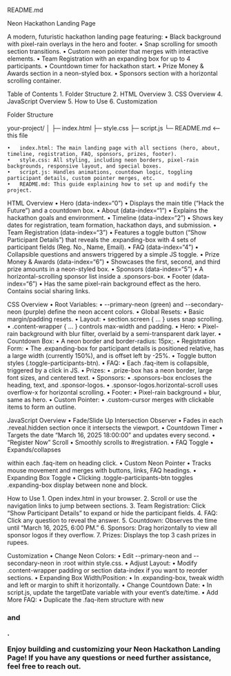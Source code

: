 README.md

Neon Hackathon Landing Page

A modern, futuristic hackathon landing page featuring:
	•	Black background with pixel-rain overlays in the hero and footer.
	•	Snap scrolling for smooth section transitions.
	•	Custom neon pointer that merges with interactive elements.
	•	Team Registration with an expanding box for up to 4 participants.
	•	Countdown timer for hackathon start.
	•	Prize Money & Awards section in a neon-styled box.
	•	Sponsors section with a horizontal scrolling container.

Table of Contents
	1.	Folder Structure
	2.	HTML Overview
	3.	CSS Overview
	4.	JavaScript Overview
	5.	How to Use
	6.	Customization

Folder Structure

your-project/
│
├─ index.html
├─ style.css
├─ script.js
└─ README.md  <-- this file

	•	index.html: The main landing page with all sections (hero, about, timeline, registration, FAQ, sponsors, prizes, footer).
	•	style.css: All styling, including neon borders, pixel-rain backgrounds, responsive layout, and special boxes.
	•	script.js: Handles animations, countdown logic, toggling participant details, custom pointer merges, etc.
	•	README.md: This guide explaining how to set up and modify the project.

HTML Overview
	•	Hero (data-index=“0”)
	•	Displays the main title (“Hack the Future”) and a countdown box.
	•	About (data-index=“1”)
	•	Explains the hackathon goals and environment.
	•	Timeline (data-index=“2”)
	•	Shows key dates for registration, team formation, hackathon days, and submission.
	•	Team Registration (data-index=“3”)
	•	Features a toggle button (“Show Participant Details”) that reveals the .expanding-box with 4 sets of participant fields (Reg. No., Name, Email).
	•	FAQ (data-index=“4”)
	•	Collapsible questions and answers triggered by a simple JS toggle.
	•	Prize Money & Awards (data-index=“6”)
	•	Showcases the first, second, and third prize amounts in a neon-styled box.
	•	Sponsors (data-index=“5”)
	•	A horizontal-scrolling sponsor list inside a .sponsors-box.
	•	Footer (data-index=“6”)
	•	Has the same pixel-rain background effect as the hero. Contains social sharing links.

CSS Overview
	•	Root Variables:
	•	--primary-neon (green) and --secondary-neon (purple) define the neon accent colors.
	•	Global Resets:
	•	Basic margin/padding resets.
	•	Layout:
	•	section.screen { ... } uses snap scrolling.
	•	.content-wrapper { ... } controls max-width and padding.
	•	Hero:
	•	Pixel-rain background with blur filter, overlaid by a semi-transparent dark layer.
	•	Countdown Box:
	•	A neon border and border-radius: 15px;.
	•	Registration Form:
	•	The .expanding-box for participant details is positioned relative, has a large width (currently 150%), and is offset left by -25%.
	•	Toggle button styles (.toggle-participants-btn).
	•	FAQ:
	•	Each .faq-item is collapsible, triggered by a click in JS.
	•	Prizes:
	•	.prize-box has a neon border, large font sizes, and centered text.
	•	Sponsors:
	•	.sponsors-box encloses the heading, text, and .sponsor-logos.
	•	.sponsor-logos.horizontal-scroll uses overflow-x for horizontal scrolling.
	•	Footer:
	•	Pixel-rain background + blur, same as hero.
	•	Custom Pointer:
	•	.custom-cursor merges with clickable items to form an outline.

JavaScript Overview
	•	Fade/Slide Up Intersection Observer
	•	Fades in each .reveal.hidden section once it intersects the viewport.
	•	Countdown Timer
	•	Targets the date “March 16, 2025 18:00:00” and updates every second.
	•	“Register Now” Scroll
	•	Smoothly scrolls to #registration.
	•	FAQ Toggle
	•	Expands/collapses <p> within each .faq-item on heading click.
	•	Custom Neon Pointer
	•	Tracks mouse movement and merges with buttons, links, FAQ headings.
	•	Expanding Box Toggle
	•	Clicking .toggle-participants-btn toggles .expanding-box display between none and block.

How to Use
	1.	Open index.html in your browser.
	2.	Scroll or use the navigation links to jump between sections.
	3.	Team Registration: Click “Show Participant Details” to expand or hide the participant fields.
	4.	FAQ: Click any question to reveal the answer.
	5.	Countdown: Observes the time until “March 16, 2025, 6:00 PM.”
	6.	Sponsors: Drag horizontally to view all sponsor logos if they overflow.
	7.	Prizes: Displays the top 3 cash prizes in rupees.

Customization
	•	Change Neon Colors:
	•	Edit --primary-neon and --secondary-neon in :root within style.css.
	•	Adjust Layout:
	•	Modify .content-wrapper padding or section data-index if you want to reorder sections.
	•	Expanding Box Width/Position:
	•	In .expanding-box, tweak width and left or margin to shift it horizontally.
	•	Change Countdown Date:
	•	In script.js, update the targetDate variable with your event’s date/time.
	•	Add More FAQ:
	•	Duplicate the .faq-item structure with new <h3> and <p>.

Enjoy building and customizing your Neon Hackathon Landing Page! If you have any questions or need further assistance, feel free to reach out.
